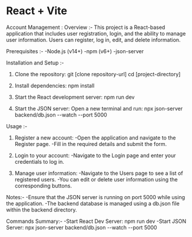 # React + Vite

Account Management :
Overview :-
This project is a React-based application that includes user registration, login, and the ability to manage user information. Users can register, log in, edit, and delete information.

Prerequisites :-
-Node.js (v14+)
-npm (v6+)
-json-server

Installation and Setup :-

1. Clone the repository:
 git [clone repository-url]
 cd [project-directory]

2. Install dependencies: 
 npm install

3. Start the React development server:
 npm run dev

4. Start the JSON server:
Open a new terminal and run:
npx json-server backend/db.json --watch --port 5000

Usage :-

1. Register a new account:
-Open the application and navigate to the Register page.
-Fill in the required details and submit the form.

3. Login to your account:
-Navigate to the Login page and enter your credentials to log in.

3. Manage user information:
-Navigate to the Users page to see a list of registered users.
-You can edit or delete user information using the corresponding buttons.


Notes:-
-Ensure that the JSON server is running on port 5000 while using the application.
-The backend database is managed using a db.json file within the backend directory.

Commands Summary:-
-Start React Dev Server: npm run dev
-Start JSON Server: npx json-server backend/db.json --watch --port 5000
